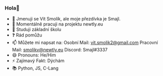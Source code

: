 ### Hola👋

- 👯 Jmenuji se Vít Smolík, ale moje přezdívka je Smajl.
- 🔭 Momentálně pracuji na projektu newtly.eu
- 🌱 Studuji základní školu
- ❓ Rád pomůžu
- 📫 Můžete mi napsat na: Osobní Mail: vit.smolik2@gmail.com Pracovní Mail: smolikv@newtly.eu Discord: Smajl#3337
- 😄 Pronouns: He/Him
- ⚡ Zajímavý Fakt: Dýchám
- 📚 Python, JS, C-Lang

<!--
**Smajlll/Smajlll** is a ✨ _special_ ✨ repository because its `README.md` (this file) appears on your GitHub profile.
🔭 I’m currently working on ...
- 🌱 I’m currently learning ...
- 👯 I’m looking to collaborate on ...
- 🤔 I’m looking for help with ...
- 💬 Ask me about ...
- 📫 How to reach me: ...
- 😄 Pronouns: ...
- ⚡ Fun fact: ...
-->
